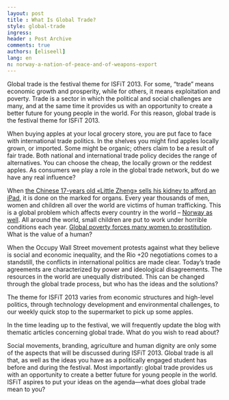 ```yaml
---
layout: post
title : What Is Global Trade?
style: global-trade
ingress: 
header : Post Archive
comments: true
authors: [eliseell]
lang: en
n: norway-a-nation-of-peace-and-of-weapons-export
---
```




Global trade is the festival theme for ISFiT 2013. For some, “trade” means economic growth and prosperity, while for others, it means exploitation and poverty. Trade is a sector in which the political and social challenges are many, and at the same time it provides us with an opportunity to create a better future for young people in the world. For this reason, global trade is the festival theme for ISFiT 2013.


When buying apples at your local grocery store, you are put face to face with international trade politics. In the shelves you might find apples locally grown, or imported. Some might be organic; others claim to be a result of fair trade. Both national and international trade policy decides the range of alternatives. You can choose the cheap, the locally grown or the reddest apples. As consumers we play a role in the global trade network, but do we have any real influence?


When [the Chinese 17-years old «Little Zheng» sells his kidney to afford an iPad][1], it is done on the marked for organs. Every year thousands of men, women and children all over the world are victims of human trafficking. This is a global problem which affects every country in the world – [Norway as well][2]. All around the world, small children are put to work under horrible conditions each year. [Global poverty forces many women to prostitution][3]. What is the value of a human?


When the Occupy Wall Street movement protests against what they believe is social and economic inequality, and the Rio +20 negotiations comes to a standstill, the conflicts in international politics are made clear. Today’s trade agreements are characterized by power and ideological disagreements. The resources in the world are unequally distributed. This can be changed through the global trade process, but who has the ideas and the solutions?


The theme for ISFiT 2013 varies from economic structures and high-level politics, through technology development and environmental challenges, to our weekly quick stop to the supermarket to pick up some apples.


In the time leading up to the festival, we will frequently update the blog with thematic articles concerning global trade. What do you wish to read about?


Social movements, branding, agriculture and human dignity are only some of the aspects that will be discussed during ISFiT 2013. Global trade is all that, as well as the ideas you have as a politically engaged student has before and during the festival. Most importantly: global trade provides us with an opportunity to create a better future for young people in the world. ISFiT aspires to put your ideas on the agenda—what does global trade mean to you?

[1]: <http://www.nrk.no/nyheter/1.7659228> "Kinesisk tenåring solgte sin egen nyre for en iPad - Nyheter - NRK Nyheter"
[2]: <http://www.unodc.org/unodc/en/human-trafficking/what-is-human-trafficking.html> "What is Human Trafficing?"
[3]: <http://prosentret.no/selgeren/> "Selgeren | Pro Senteret"